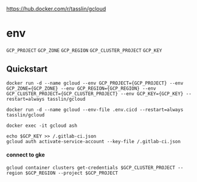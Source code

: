 https://hub.docker.com/r/tasslin/gcloud

# env

`GCP_PROJECT`
`GCP_ZONE`
`GCP_REGION`
`GCP_CLUSTER_PROJECT`
`GCP_KEY`

## Quickstart
```
docker run -d --name gcloud --env GCP_PROJECT={GCP_PROJECT} --env GCP_ZONE={GCP_ZONE} --env GCP_REGION={GCP_REGION} --env GCP_CLUSTER_PROJECT={GCP_CLUSTER_PROJECT} --env GCP_KEY={GCP_KEY} --restart=always tasslin/gcloud

docker run -d --name gcloud --env-file .env.cicd --restart=always tasslin/gcloud
```

```
docker exec -it gcloud ash
```

```
echo $GCP_KEY >> /.gitlab-ci.json
gcloud auth activate-service-account --key-file /.gitlab-ci.json
```

#### connect to gke

```
gcloud container clusters get-credentials $GCP_CLUSTER_PROJECT --region $GCP_REGION --project $GCP_PROJECT
```